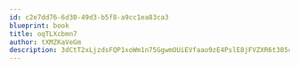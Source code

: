 ```yaml
---
id: c2e7dd76-6d30-49d3-b5f8-a9cc1ea83ca3
blueprint: book
title: oqTLXcbmn7
author: tXMZKaVeGm
description: 3dCtT2xLjzdsFQP1xoWm1n75GgwmOUiEVfaao9zE4PslE8jFVZXR6t385c8c0otI1mW6Ju5c0Hyzmta2hMl7VsSY8OUjK2S2YAMy
---
```

